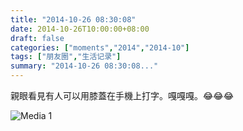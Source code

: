 ```yaml
---
title: "2014-10-26 08:30:08"
date: 2014-10-26T10:00:00+08:00
draft: false
categories: ["moments","2014","2014-10"]
tags: ["朋友圈","生活记录"]
summary: "2014-10-26 08:30:08..."
---
```


親眼看見有人可以用膝蓋在手機上打字。嘎嘎嘎。😂😂😂

![Media 1](/Moments/photos/2014-10-26/201410260830080.jpg)

